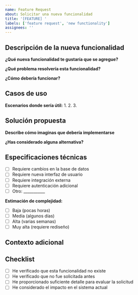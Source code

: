 ```yaml
---
name: Feature Request
about: Solicitar una nueva funcionalidad
title: '[FEATURE] '
labels: ['feature request', 'new functionality']
assignees: ''
---
```


## Descripción de la nueva funcionalidad

**¿Qué nueva funcionalidad te gustaría que se agregue?**
<!-- Describe claramente la funcionalidad que quieres -->

**¿Qué problema resolvería esta funcionalidad?**
<!-- Explica el caso de uso y por qué es necesaria -->

**¿Cómo debería funcionar?**
<!-- Describe el comportamiento esperado paso a paso -->

## Casos de uso
**Escenarios donde sería útil:**
1. 
2. 
3. 

## Solución propuesta
**Describe cómo imaginas que debería implementarse**
<!-- Detalles técnicos, flujo de trabajo, etc. -->

**¿Has considerado alguna alternativa?**
<!-- Otras formas de resolver el mismo problema -->

## Especificaciones técnicas
- [ ] Requiere cambios en la base de datos
- [ ] Requiere nueva interfaz de usuario
- [ ] Requiere integración externa
- [ ] Requiere autenticación adicional
- [ ] Otro: ___________

**Estimación de complejidad:**
- [ ] Baja (pocas horas)
- [ ] Media (algunos días)
- [ ] Alta (varias semanas)
- [ ] Muy alta (requiere rediseño)

## Contexto adicional
<!-- Screenshots, mockups, diagramas, referencias a sistemas similares -->

## Checklist
- [ ] He verificado que esta funcionalidad no existe
- [ ] He verificado que no fue solicitada antes
- [ ] He proporcionado suficiente detalle para evaluar la solicitud
- [ ] He considerado el impacto en el sistema actual
